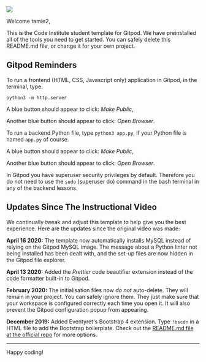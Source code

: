 <img src="https://codeinstitute.s3.amazonaws.com/fullstack/ci_logo_small.png" style="margin: 0;">

Welcome tamie2,

This is the Code Institute student template for Gitpod. We have preinstalled all of the tools you need to get started. You can safely delete this README.md file, or change it for your own project.

## Gitpod Reminders

To run a frontend (HTML, CSS, Javascript only) application in Gitpod, in the terminal, type:

`python3 -m http.server`

A blue button should appear to click: *Make Public*,

Another blue button should appear to click: *Open Browser*.

To run a backend Python file, type `python3 app.py`, if your Python file is named `app.py` of course.

A blue button should appear to click: *Make Public*,

Another blue button should appear to click: *Open Browser*.

In Gitpod you have superuser security privileges by default. Therefore you do not need to use the `sudo` (superuser do) command in the bash terminal in any of the backend lessons.

## Updates Since The Instructional Video

We continually tweak and adjust this template to help give you the best experience. Here are the updates since the original video was made:

**April 16 2020:** The template now automatically installs MySQL instead of relying on the Gitpod MySQL image. The message about a Python linter not being installed has been dealt with, and the set-up files are now hidden in the Gitpod file explorer.

**April 13 2020:** Added the _Prettier_ code beautifier extension instead of the code formatter built-in to Gitpod.

**February 2020:** The initialisation files now _do not_ auto-delete. They will remain in your project. You can safely ignore them. They just make sure that your workspace is configured correctly each time you open it. It will also prevent the Gitpod configuration popup from appearing.

**December 2019:** Added Eventyret's Bootstrap 4 extension. Type `!bscdn` in a HTML file to add the Bootstrap boilerplate. Check out the <a href="https://github.com/Eventyret/vscode-bcdn" target="_blank">README.md file at the official repo</a> for more options.

--------

Happy coding!
